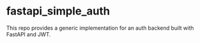 # fastapi_simple_auth
This repo provides a generic implementation for an auth backend built with FastAPI and JWT.
